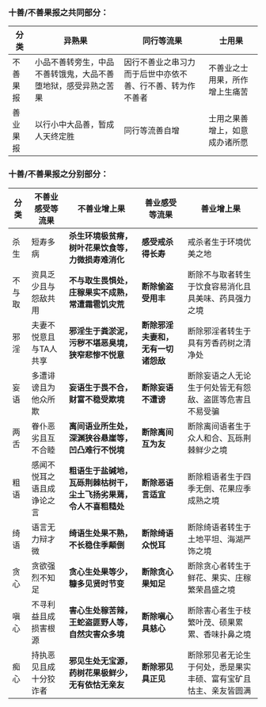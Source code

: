 
### 十善/不善果报之共同部分：

| 分类     | **异熟果**                                                   | **同行等流果**                                             | **士用果**                     |
| -------- | ------------------------------------------------------------ | ---------------------------------------------------------- | ------------------------------ |
| 不善果报 | 小品不善转旁生，中品不善转饿鬼，大品不善堕地狱，感受异熟之苦果 | 因行不善业之串习力而于后世中亦依不善、行不善、转为作不善者 | 不善业之士用果，所作增上生痛苦 |
| 善业果报 | 以行小中大品善，暂成人天终定胜                               | 同行等流善自增                                             | 士用之果善增上，如意成办诸所愿 |




### 十善/不善果报之分别部分：

| 分类 | **不善业感受等流果** | **不善业增上果**                                              | **善业感受等流果** | **善业增上果** |
| -------- | -------------- | ------------------------------------------------------------ | ---- | ---- |
| 杀生     | 短寿多病 | **杀生环境极贫瘠，树叶花果饮食等，** **力微损寿难消化**      | **感受戒杀得长寿** | 戒杀者生于环境优美之地 |
| 不与取   | 资具乏少且与怨敌共用 | **不与取生畏惧处，** **庄稼果实不成熟，常遭霜雹饥灾荒**      | **断除偷盗受用丰** | 断除不与取者转生于饮食容易消化且具美味、药具强力之境 |
| 邪淫     | 夫妻不悦意且与TA人共享 | **邪淫生于粪淤泥，污秽不堪恶臭境，** **狭窄悲惨不悦意**      | **断除邪淫夫妻和，** **无有一切诸怨敌** | 断除邪淫者转生于具有芳香药树之清净处 |
| 妄语     | 多遭诽谤且为他众所欺 | **妄语生于畏不合，** **财富不稳受欺境**                      | **断除妄语不遭谤** | 断除妄语之人无论生于何处皆无有怨敌、盗匪等危害且不易受骗 |
| 两舌     | 眷仆恶劣且互不合睦 | **离间语业所生处，** **深渊狭谷悬崖等，凹凸难行不悦境**      | **断除离间互为友** | 断除离间语者生于众人和合、瓦砾荆棘鲜少之境 |
| 粗语     | 感闻不悦耳之语且成诤论之言 | **粗语生于盐碱地，瓦砾荆棘枯树干，** **尘土飞扬劣果蔫，令人不喜粗糙处** | **断除恶语言适宜** | 断除粗语者生于四季无倒、花果应季成熟之境 |
| 绮语     | 语言无力辩才微 | **绮语生处果不熟，不长稳住季颠倒**                           | **断除绮语众悦耳** | 断除绮语者转生于土地平坦、海湖严饰之境 |
| 贪心     | 贪欲强烈不知足 | **贪心生处果等少，糠多见贤时节变**                           | **断除贪心果知足** | 断除贪心者转生于鲜花、果实、庄稼繁荣昌盛之境 |
| 嗔心     | 不寻利益且成损害根源 | **害心生处稼苦辣，王蛇盗匪野人等，** **自然灾害众多境**      | **断除嗔心具慈心** | 断除害心者生于枝繁叶茂、硕果累累、香味扑鼻之境 |
| 痴心     | 持执恶见且成十分狡诈者 | **邪见生处无宝源，** **药树花果极鲜少，无有依怙无亲友**      | **断除邪见具正见** | 断除邪见者无论生于何处，悉是果实丰硕、富有宝矿且怙主、亲友皆圆满 |

